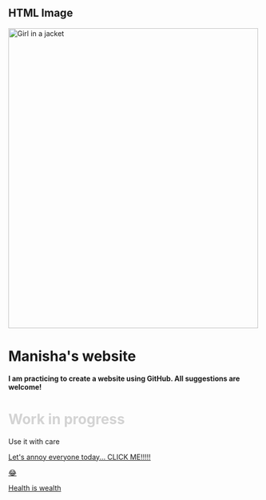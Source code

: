 <html>
<body>

<h2>HTML Image</h2>
<img src="img_girl.jpg" alt="Girl in a jacket" width="500" height="600">

</body>
</html>

   <head>
      <h1 style= "allign:center";> Manisha's website </h1>
       </head>
   
<body>
   <b> I am practicing to create a website using GitHub. All suggestions are welcome!</b>
   <h1 style="color:LightGrey;"> Work in progress </h1>
   <p> Use it with care </p>
   <a href="https://www.youtube.com/watch?v=n4QSYx4wVQg">Let's annoy everyone today... CLICK ME!!!!!<p>&#128514;</p></a>
    <a href="Vitalsupport.vitalimages.com">Health is wealth </a>
   
</body>


